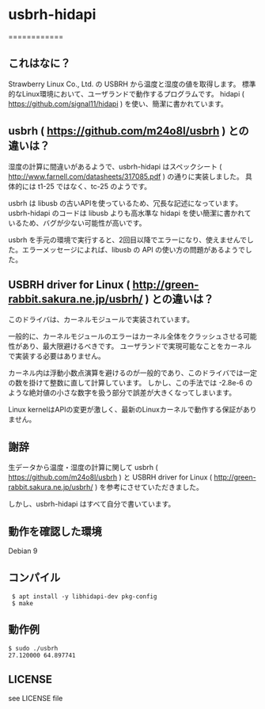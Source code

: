 # usbrh-hidapi
============

## これはなに？
Strawberry Linux Co., Ltd. の USBRH から温度と湿度の値を取得します。
標準的なLinux環境において、ユーザランドで動作するプログラムです。
hidapi ( https://github.com/signal11/hidapi ) を使い、簡潔に書かれています。

## usbrh ( https://github.com/m24o8l/usbrh ) との違いは？
湿度の計算に間違いがあるようで、usbrh-hidapi はスペックシート ( http://www.farnell.com/datasheets/317085.pdf ) の通りに実装しました。
具体的には t1-25 ではなく、tc-25 のようです。

usbrh は libusb の古いAPIを使っているため、冗長な記述になっています。
usbrh-hidapi のコードは libusb よりも高水準な hidapi を使い簡潔に書かれているため、バグが少ない可能性が高いです。

usbrh を手元の環境で実行すると、2回目以降でエラーになり、使えませんでした。エラーメッセージによれば、libusb の API の使い方の問題があるようでした。

## USBRH driver for Linux ( http://green-rabbit.sakura.ne.jp/usbrh/ ) との違いは？
このドライバは、カーネルモジュールで実装されています。

一般的に、カーネルモジュールのエラーはカーネル全体をクラッシュさせる可能性があり、最大限避けるべきです。
ユーザランドで実現可能なことをカーネルで実装する必要はありません。

カーネル内は浮動小数点演算を避けるのが一般的であり、このドライバでは一定の数を掛けて整数に直して計算しています。
しかし、この手法では -2.8e-6 のような絶対値の小さな数字を扱う部分で誤差が大きくなってしまいます。

Linux kernelはAPIの変更が激しく、最新のLinuxカーネルで動作する保証がありません。

## 謝辞
生データから温度・湿度の計算に関して usbrh ( https://github.com/m24o8l/usbrh )  と USBRH driver for Linux ( http://green-rabbit.sakura.ne.jp/usbrh/ )  を参考にさせていただきました。

しかし、usbrh-hidapi はすべて自分で書いています。
 
## 動作を確認した環境
Debian 9

## コンパイル
     $ apt install -y libhidapi-dev pkg-config
     $ make
 
## 動作例
    $ sudo ./usbrh
    27.120000 64.897741

## LICENSE
see LICENSE file
